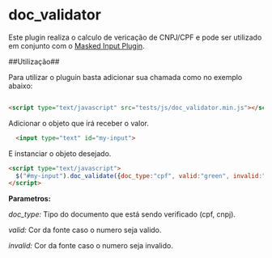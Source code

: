 doc_validator
=============

Este plugin realiza o calculo de vericação de CNPJ/CPF e pode ser utilizado em conjunto com o [Masked Input Plugin](http://digitalbush.com/projects/masked-input-plugin/).

##Utilização##

Para utilizar o pluguin basta adicionar sua chamada como no exemplo abaixo:

```html

<script type="text/javascript" src="tests/js/doc_validator.min.js"></script>
```

Adicionar o objeto que irá receber o valor.
```html
  <input type="text" id="my-input">
```

E instanciar o objeto desejado.

```html
<script type="text/javascript">
  $("#my-input").doc_validate({doc_type:"cpf", valid:"green", invalid:"red"});
</script>
```


**Parametros:**
  
  *doc_type:* Tipo do documento que está sendo verificado (cpf, cnpj).
  
  *valid:*    Cor da fonte caso o numero seja valido.
  
  *invalid:*  Cor da fonte caso o numero seja invalido.


